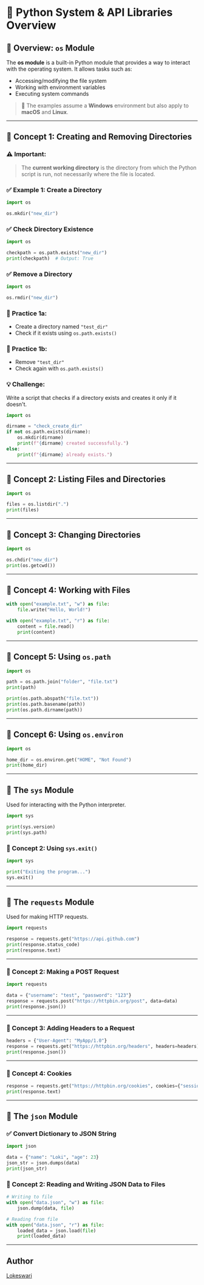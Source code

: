 
# 📂 Python System & API Libraries Overview

## 📘 Overview: `os` Module

The **os module** is a built-in Python module that provides a way to interact with the operating system. It allows tasks such as:

- Accessing/modifying the file system
- Working with environment variables
- Executing system commands

> 📝 The examples assume a **Windows** environment but also apply to **macOS** and **Linux**.

---

## 📘 Concept 1: Creating and Removing Directories

### ⚠ Important:
> The **current working directory** is the directory from which the Python script is run, not necessarily where the file is located.

### ✅ Example 1: Create a Directory

```python
import os

os.mkdir("new_dir")
```

### ✅ Check Directory Existence

```python
import os

checkpath = os.path.exists("new_dir")
print(checkpath)  # Output: True
```

### ✅ Remove a Directory

```python
import os

os.rmdir("new_dir")
```

### 📝 Practice 1a:
- Create a directory named `"test_dir"`
- Check if it exists using `os.path.exists()`

### 📝 Practice 1b:
- Remove `"test_dir"`
- Check again with `os.path.exists()`

### 💡 Challenge:
Write a script that checks if a directory exists and creates it only if it doesn't.

```python
import os

dirname = "check_create_dir"
if not os.path.exists(dirname):
    os.mkdir(dirname)
    print(f"{dirname} created successfully.")
else:
    print(f"{dirname} already exists.")
```

---

## 📘 Concept 2: Listing Files and Directories

```python
import os

files = os.listdir(".")
print(files)
```

---

## 📘 Concept 3: Changing Directories

```python
import os

os.chdir("new_dir")
print(os.getcwd())
```

---

## 📘 Concept 4: Working with Files

```python
with open("example.txt", "w") as file:
    file.write("Hello, World!")

with open("example.txt", "r") as file:
    content = file.read()
    print(content)
```

---

## 📘 Concept 5: Using `os.path`

```python
import os

path = os.path.join("folder", "file.txt")
print(path)

print(os.path.abspath("file.txt"))
print(os.path.basename(path))
print(os.path.dirname(path))
```

---

## 📘 Concept 6: Using `os.environ`

```python
import os

home_dir = os.environ.get("HOME", "Not Found")
print(home_dir)
```

---

## 📘 The `sys` Module

Used for interacting with the Python interpreter.

```python
import sys

print(sys.version)
print(sys.path)
```

### 📘 Concept 2: Using `sys.exit()`

```python
import sys

print("Exiting the program...")
sys.exit()
```

---

## 📘 The `requests` Module

Used for making HTTP requests.

```python
import requests

response = requests.get("https://api.github.com")
print(response.status_code)
print(response.text)
```

---

### 📘 Concept 2: Making a POST Request

```python
import requests

data = {"username": "test", "password": "123"}
response = requests.post("https://httpbin.org/post", data=data)
print(response.json())
```

---

### 📘 Concept 3: Adding Headers to a Request

```python
headers = {"User-Agent": "MyApp/1.0"}
response = requests.get("https://httpbin.org/headers", headers=headers)
print(response.json())
```

---

### 📘 Concept 4: Cookies

```python
response = requests.get("https://httpbin.org/cookies", cookies={"session": "abc123"})
print(response.text)
```

---

## 📘 The `json` Module

### ✅ Convert Dictionary to JSON String

```python
import json

data = {"name": "Loki", "age": 23}
json_str = json.dumps(data)
print(json_str)
```

### 📘 Concept 2: Reading and Writing JSON Data to Files

```python
# Writing to file
with open("data.json", "w") as file:
    json.dump(data, file)

# Reading from file
with open("data.json", "r") as file:
    loaded_data = json.load(file)
    print(loaded_data)
```

---

## Author
[Lokeswari](https://github.com/LokiRameshBabu)
